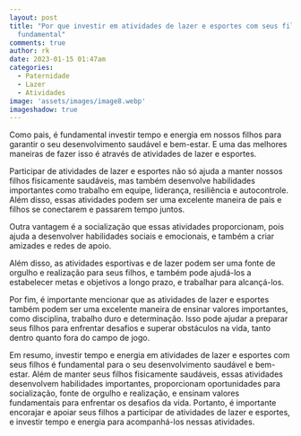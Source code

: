 ```yaml
---
layout: post
title: "Por que investir em atividades de lazer e esportes com seus filhos é
  fundamental"
comments: true
author: rk
date: 2023-01-15 01:47am
categories:
  - Paternidade
  - Lazer
  - Atividades
image: 'assets/images/image8.webp'
imageshadow: true
---
```

Como pais, é fundamental investir tempo e energia em nossos filhos para garantir o seu desenvolvimento saudável e bem-estar. E uma das melhores maneiras de fazer isso é através de atividades de lazer e esportes.

Participar de atividades de lazer e esportes não só ajuda a manter nossos filhos fisicamente saudáveis, mas também desenvolve habilidades importantes como trabalho em equipe, liderança, resiliência e autocontrole. Além disso, essas atividades podem ser uma excelente maneira de pais e filhos se conectarem e passarem tempo juntos.

Outra vantagem é a socialização que essas atividades proporcionam, pois ajuda a desenvolver habilidades sociais e emocionais, e também a criar amizades e redes de apoio.

Além disso, as atividades esportivas e de lazer podem ser uma fonte de orgulho e realização para seus filhos, e também pode ajudá-los a estabelecer metas e objetivos a longo prazo, e trabalhar para alcançá-los.

P﻿or fim, é importante mencionar que as atividades de lazer e esportes também podem ser uma excelente maneira de ensinar valores importantes, como disciplina, trabalho duro e determinação. Isso pode ajudar a preparar seus filhos para enfrentar desafios e superar obstáculos na vida, tanto dentro quanto fora do campo de jogo.

Em resumo, investir tempo e energia em atividades de lazer e esportes com seus filhos é fundamental para o seu desenvolvimento saudável e bem-estar. Além de manter seus filhos fisicamente saudáveis, essas atividades desenvolvem habilidades importantes, proporcionam oportunidades para socialização, fonte de orgulho e realização, e ensinam valores fundamentais para enfrentar os desafios da vida. Portanto, é importante encorajar e apoiar seus filhos a participar de atividades de lazer e esportes, e investir tempo e energia para acompanhá-los nessas atividades.
